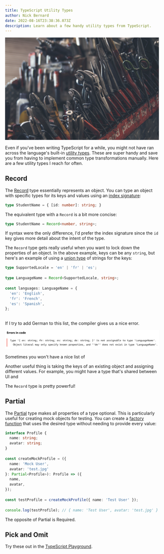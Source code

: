 ```yaml
---
title: TypeScript Utility Types
author: Nick Bernard
date: 2022-08-16T23:38:36.073Z
description: Learn about a few handy utility types from TypeScript.
---
```

![Tools on workbench](tools.jpg "Tools!")

Even if you've been writing TypeScript for a while, you might not have ran across the language's built-in [utility types](https://www.typescriptlang.org/docs/handbook/utility-types.html). These are super handy and save you from having to implement common type transformations manually.  Here are a few utility types I reach for often.

## Record

The [Record](https://www.typescriptlang.org/docs/handbook/utility-types.html#recordkeys-type) type essentially represents an object. You can type an object with specific types for its keys and values using an [index signature](https://www.typescriptlang.org/docs/handbook/2/objects.html#index-signatures):

```typescript
type StudentName = { [id: number]: string; }
```

The equivalent type with a `Record` is a bit more concise:

```typescript
type StudentName = Record<number, string>;
```

If syntax were the only difference, I'd prefer the index signature since the `id` key gives more detail about the intent of the type.

The `Record` type gets really useful when you want to lock down the properties of an object. In the above example, keys can be any `string`, but here's an example of using a [union type](https://www.typescriptlang.org/docs/handbook/typescript-in-5-minutes-func.html#unions) of strings for the keys:

```typescript
type SupportedLocale = 'en' | 'fr' | 'es';

type LanguageName = Record<SupportedLocale, string>;

const languages: LanguageName = {
  'en': 'English',
  'fr': 'French',
  'es': 'Spanish',
};
 
```

If I try to add German to this list, the compiler gives us a nice error.

![TypeScript compile error.](screen-shot-2022-08-16-at-5.29.58-pm.png "Error")

Sometimes you won't have a nice list of

Another useful thing is taking the keys of an existing object and assigning different values. For example, you might have a type that's shared between UI and 



The `Record` type is pretty powerful!

## Partial

The [Partial](https://www.typescriptlang.org/docs/handbook/utility-types.html#partialtype) type makes all properties of a type optional. This is particularly useful for creating mock objects for testing. You can create a [factory function](https://medium.com/javascript-scene/javascript-factory-functions-with-es6-4d224591a8b1) that uses the desired type without needing to provide every value:

```typescript
interface Profile {
  name: string;
  avatar: string;
}

const createMockProfile = ({
  name: 'Mock User',
  avatar: 'test.jpg'
}: Partial<Profile>): Profile => ({
  name,
  avatar,
});

const testProfile = createMockProfile({ name: 'Test User' }); 

console.log(testProfile); // { name: 'Test User', avatar: 'test.jpg' }
```

The opposite of Partial is Required.

## Pick and Omit

Try these out in the [TypeScript Playground](https://www.typescriptlang.org/play?strictNullChecks=true&q=171#example/built-in-utility-types).